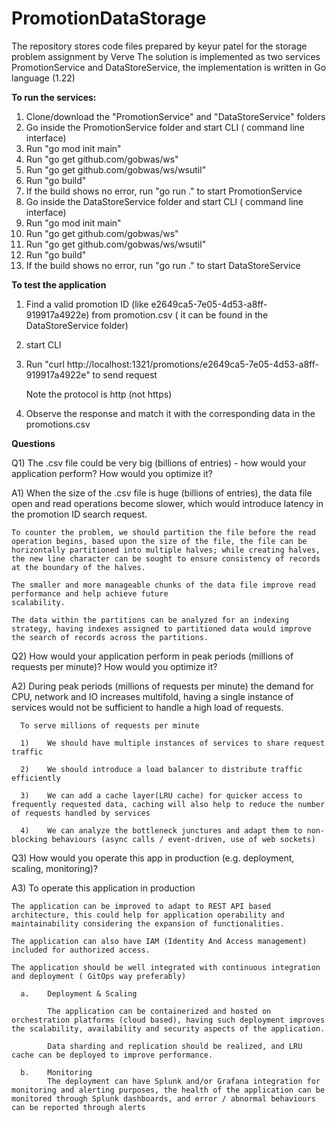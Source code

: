 # PromotionDataStorage
The repository stores code files prepared by keyur patel for the storage problem assignment by Verve
The solution is implemented as two services PromotionService and DataStoreService, the implementation is written in Go language (1.22)

**To run the services:**
1) Clone/download the "PromotionService" and "DataStoreService" folders
2) Go inside the PromotionService folder and start CLI ( command line interface)
3) Run "go mod init main"
4) Run "go get github.com/gobwas/ws"
5) Run "go get github.com/gobwas/ws/wsutil"
6) Run "go build"
7) If the build shows no error, run "go run ." to start PromotionService
8) Go inside the DataStoreService folder and start CLI ( command line interface)
9) Run "go mod init main"
10) Run "go get github.com/gobwas/ws"
11) Run "go get github.com/gobwas/ws/wsutil"
12) Run "go build"
13) If the build shows no error, run "go run ." to start DataStoreService

**To test the application**
1) Find a valid promotion ID (like e2649ca5-7e05-4d53-a8ff-919917a4922e) from promotion.csv ( it can be found in the DataStoreService folder)
2) start CLI
3) Run "curl http://localhost:1321/promotions/e2649ca5-7e05-4d53-a8ff-919917a4922e" to send request
   
   Note the protocol is http (not https)
   
4) Observe the response and match it with the corresponding data in the promotions.csv
   
   


   
**Questions**

Q1) The .csv file could be very big (billions of entries) - how would your application perform? How would you optimize it?

A1) When the size of the .csv file is huge (billions of entries), the data file open and read operations become slower, which would introduce latency in the promotion ID search request.
    
    To counter the problem, we should partition the file before the read operation begins, based upon the size of the file, the file can be horizontally partitioned into multiple halves; while creating halves, 
    the new line character can be sought to ensure consistency of records at the boundary of the halves. 
    
    The smaller and more manageable chunks of the data file improve read performance and help achieve future 
    scalability.
    
    The data within the partitions can be analyzed for an indexing strategy, having indexes assigned to partitioned data would improve the search of records across the partitions.    

Q2) How would your application perform in peak periods (millions of requests per minute)? How would you optimize it?

A2) During peak periods (millions of requests per minute) the demand for CPU, network and IO increases multifold, having a single instance of services would not be sufficient to handle a high load of requests.
      
      To serve millions of requests per minute
      
      1)	We should have multiple instances of services to share request traffic
      
      2)	We should introduce a load balancer to distribute traffic efficiently
      
      3)	We can add a cache layer(LRU cache) for quicker access to frequently requested data, caching will also help to reduce the number of requests handled by services
      
      4)	We can analyze the bottleneck junctures and adapt them to non-blocking behaviours (async calls / event-driven, use of web sockets)

Q3) How would you operate this app in production (e.g. deployment, scaling, monitoring)?

A3) To operate this application in production   
    
    The application can be improved to adapt to REST API based architecture, this could help for application operability and maintainability considering the expansion of functionalities.
    
    The application can also have IAM (Identity And Access management) included for authorized access.
    
    The application should be well integrated with continuous integration and deployment ( GitOps way preferably)
   
      a.	Deployment & Scaling
      
            The application can be containerized and hosted on orchestration platforms (cloud based), having such deployment improves the scalability, availability and security aspects of the application.

            Data sharding and replication should be realized, and LRU cache can be deployed to improve performance.
      
      b.	Monitoring
            The deployment can have Splunk and/or Grafana integration for monitoring and alerting purposes, the health of the application can be monitored through Splunk dashboards, and error / abnormal behaviours can be reported through alerts




   

